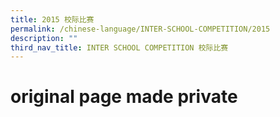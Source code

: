 ```yaml
---
title: 2015 校际比赛
permalink: /chinese-language/INTER-SCHOOL-COMPETITION/2015
description: ""
third_nav_title: INTER SCHOOL COMPETITION 校际比赛
---
```

# original page made private